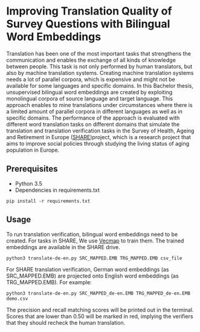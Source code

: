 # Improving Translation Quality of Survey Questions with Bilingual Word Embeddings

Translation has been one of the most important tasks that strengthens the communication and enables the exchange of all kinds of knowledge between people.
This task is not only performed by human translators, but also by machine translation systems. Creating machine translation systems needs a lot of parallel corpora, 
which is expensive and might not be available for some languages and specific domains.
In this Bachelor thesis, unsupervised bilingual word embeddings are created by exploiting monolingual corpora of source language and target language. 
This approach enables to mine translations under circumstances where there is a limited amount of parallel corpora in different languages as well as in specific domains. The performance of the approach is evaluated with different word translation tasks on different domains that simulate the translation and translation verification tasks in the Survey of Health, Ageing and Retirement in Europe ([SHARE](http://www.share-project.org/home0.html))project, which is a research project that aims to improve social policies through studying the living status of aging population in Europe.


## Prerequisites

* Python 3.5 
* Dependencies in requirements.txt

```
pip install -r requirements.txt
```

## Usage

To run translation verification, bilingual word embeddings need to be created. For tasks in SHARE, We use [Vecmap](https://github.com/artetxem/vecmap) to train them. The trained embeddings
are available in the SHARE drive.

```
python3 translate-de-en.py SRC_MAPPED.EMB TRG_MAPPED.EMB csv_file
```

For SHARE translation verification, German word embeddings (as SRC_MAPPED.EMB) are projected onto English word embeddings (as TRG_MAPPED.EMB). For example:

```
python3 translate-de-en.py SRC_MAPPED_de-en.EMB TRG_MAPPED_de-en.EMB demo.csv

```

The precision and recall matching scores will be printed out in the terminal. Scores that are lower than 0.50 will be marked in red, implying the verifiers that they should recheck the human translation.



